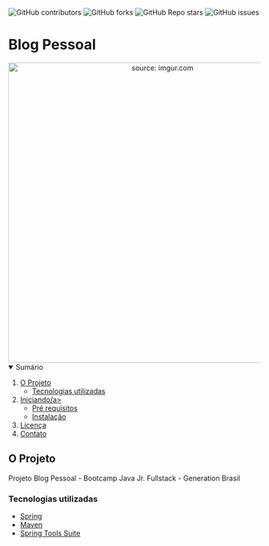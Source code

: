 ![GitHub contributors](https://img.shields.io/github/contributors/rafaelq80/spring)
![GitHub forks](https://img.shields.io/github/forks/rafaelq80/spring?style=social)
![GitHub Repo stars](https://img.shields.io/github/stars/rafaelq80/spring?style=social)
![GitHub issues](https://img.shields.io/github/issues/rafaelq80/spring)

# Blog Pessoal



<div align="center"><img width="600" src="https://i.imgur.com/ULgxsVY.jpg" title="source: imgur.com" /></div>



<details open="open">
  <summary>Sumário</summary>
  <ol>
    <li>
      <a href="#o-projeto">O Projeto</a>
      <ul>
        <li><a href="#ferramentas">Tecnologias utilizadas</a></li>
      </ul>
    </li>
    <li>
      <a href="#getting-started">Iniciando/a>
      <ul>
        <li><a href="#prerequisites">Pré requisitos</a></li>
        <li><a href="#installation">Instalação</a></li>
      </ul>
    </li>
    <li><a href="#license">Licença</a></li>
    <li><a href="#contact">Contato</a></li>
  </ol>
</details>



## O Projeto

Projeto Blog Pessoal - Bootcamp Java Jr. Fullstack - Generation Brasil

### Tecnologias utilizadas

* [Spring](https://spring.io/)
* [Maven](https://maven.apache.org/)
* [Spring Tools Suite](https://spring.io/tools)

